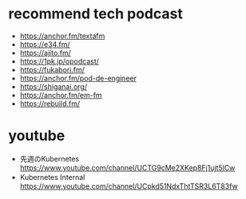 # recommend tech podcast
- https://anchor.fm/textafm
- https://e34.fm/
- https://ajito.fm/
- https://1pk.jp/opodcast/
- https://fukabori.fm/
- https://anchor.fm/pod-de-engineer
- https://shiganai.org/
- https://anchor.fm/em-fm
- https://rebuild.fm/

# youtube
- 先週のKubernetes　https://www.youtube.com/channel/UCTG9cMe2XKep8Fj1ujt5lCw
- Kubernetes Internal　https://www.youtube.com/channel/UCpkd51NdxThtTSR3L6T83fw
